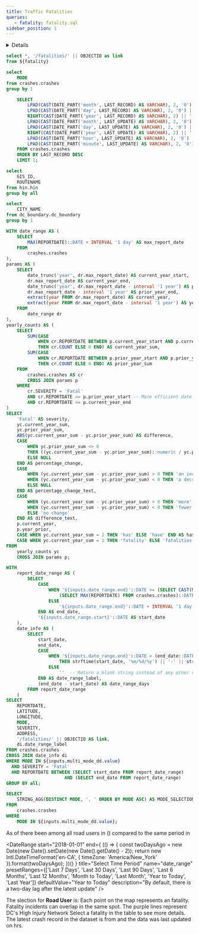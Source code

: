```yaml
---
title: Traffic Fatalities
queries:
   - fatality: fatality.sql
sidebar_position: 1
---
```


<Details title="About this dashboard">

    This dashboard shows traffic fatalities in the District of Columbia and can be filtered from 20__-present. Following a fatal crash, the DDOT team visits the site and, in coordination with The Metropolitan Police Department's (MPD) Major Crash Investigation Unit, determines if there are any short-term measures that DDOT can install to improve safety for all roadway users. Starting in 2021, site visit findings and follow-up can be found in the docked window on the right for each fatality.
    
    Adjust the Mode, Date, and Ward filters to refine the results in the map. All charts will update to reflect the fatalities affected by the filters. 
    
    Data are updated twice: first, as soon as DDOT receives a fatality memo from the Metropolitan Police Department (MPD) and second, after a crash site visit has been completed.

</Details>

```sql fatality_with_link
select *, '/fatalities/' || OBJECTID as link
from ${fatality}
```

```sql unique_mode
select 
    MODE
from crashes.crashes
group by 1
```

```sql last_record
    SELECT
        LPAD(CAST(DATE_PART('month', LAST_RECORD) AS VARCHAR), 2, '0') || '/' ||
        LPAD(CAST(DATE_PART('day', LAST_RECORD) AS VARCHAR), 2, '0') || '/' ||
        RIGHT(CAST(DATE_PART('year', LAST_RECORD) AS VARCHAR), 2) || ',' AS latest_record,
        LPAD(CAST(DATE_PART('month', LAST_UPDATE) AS VARCHAR), 2, '0') || '/' ||
        LPAD(CAST(DATE_PART('day', LAST_UPDATE) AS VARCHAR), 2, '0') || '/' ||
        RIGHT(CAST(DATE_PART('year', LAST_UPDATE) AS VARCHAR), 2) || ' ' ||
        LPAD(CAST(DATE_PART('hour', LAST_UPDATE) AS VARCHAR), 2, '0') || ':' ||
        LPAD(CAST(DATE_PART('minute', LAST_UPDATE) AS VARCHAR), 2, '0') || '.' AS latest_update
    FROM crashes.crashes
    ORDER BY LAST_RECORD DESC
    LIMIT 1;
```

```sql unique_hin
select 
    GIS_ID,
    ROUTENAME
from hin.hin
group by all
```

```sql unique_dc
select 
    CITY_NAME
from dc_boundary.dc_boundary
group by 1
```

```sql yoy_text_fatal
WITH date_range AS (
    SELECT
        MAX(REPORTDATE)::DATE + INTERVAL '1 day' AS max_report_date
    FROM
        crashes.crashes
),
params AS (
    SELECT
        date_trunc('year', dr.max_report_date) AS current_year_start,
        dr.max_report_date AS current_year_end,
        date_trunc('year', dr.max_report_date - interval '1 year') AS prior_year_start,
        dr.max_report_date - interval '1 year' AS prior_year_end,
        extract(year FROM dr.max_report_date) AS current_year,
        extract(year FROM dr.max_report_date - interval '1 year') AS year_prior
    FROM
        date_range dr
),
yearly_counts AS (
    SELECT
        SUM(CASE
            WHEN cr.REPORTDATE BETWEEN p.current_year_start AND p.current_year_end
            THEN cr.COUNT ELSE 0 END) AS current_year_sum,
        SUM(CASE
            WHEN cr.REPORTDATE BETWEEN p.prior_year_start AND p.prior_year_end
            THEN cr.COUNT ELSE 0 END) AS prior_year_sum
    FROM
        crashes.crashes AS cr
        CROSS JOIN params p
    WHERE
        cr.SEVERITY = 'Fatal'
        AND cr.REPORTDATE >= p.prior_year_start -- More efficient date filtering
        AND cr.REPORTDATE <= p.current_year_end
)
SELECT
    'Fatal' AS severity,
    yc.current_year_sum,
    yc.prior_year_sum,
    ABS(yc.current_year_sum - yc.prior_year_sum) AS difference,
    CASE
        WHEN yc.prior_year_sum <> 0
        THEN ((yc.current_year_sum - yc.prior_year_sum)::numeric / yc.prior_year_sum)
        ELSE NULL
    END AS percentage_change,
    CASE
        WHEN (yc.current_year_sum - yc.prior_year_sum) > 0 THEN 'an increase of'
        WHEN (yc.current_year_sum - yc.prior_year_sum) < 0 THEN 'a decrease of'
        ELSE NULL
    END AS percentage_change_text,
    CASE
        WHEN (yc.current_year_sum - yc.prior_year_sum) > 0 THEN 'more'
        WHEN (yc.current_year_sum - yc.prior_year_sum) < 0 THEN 'fewer'
        ELSE 'no change'
    END AS difference_text,
    p.current_year,
    p.year_prior,
    CASE WHEN yc.current_year_sum = 1 THEN 'has' ELSE 'have' END AS has_have,
    CASE WHEN yc.current_year_sum = 1 THEN 'fatality' ELSE 'fatalities' END AS fatality
FROM
    yearly_counts yc
    CROSS JOIN params p;
```

```sql inc_map
WITH 
    report_date_range AS (
        SELECT
            CASE 
                WHEN '${inputs.date_range.end}'::DATE >= (SELECT CAST(MAX(REPORTDATE) AS DATE) FROM crashes.crashes)::DATE THEN 
                    (SELECT MAX(REPORTDATE) FROM crashes.crashes)::DATE + INTERVAL '1 day'
                ELSE 
                    '${inputs.date_range.end}'::DATE + INTERVAL '1 day'
            END AS end_date,
            '${inputs.date_range.start}'::DATE AS start_date
    ),
    date_info AS (
        SELECT
            start_date,
            end_date,
            CASE 
                WHEN '${inputs.date_range.end}'::DATE > (end_date::DATE - INTERVAL '1 day')
                    THEN strftime(start_date, '%m/%d/%y') || '-' || strftime((end_date::DATE - INTERVAL '1 day'), '%m/%d/%y')
                ELSE 
                    ''  -- Return a blank string instead of any other value
            END AS date_range_label,
            (end_date - start_date) AS date_range_days
        FROM report_date_range
    )
SELECT
    REPORTDATE,
    LATITUDE,
    LONGITUDE,
    MODE,
    SEVERITY,
    ADDRESS,
    '/fatalities/' || OBJECTID AS link,
    di.date_range_label
FROM crashes.crashes
CROSS JOIN date_info di
WHERE MODE IN ${inputs.multi_mode_dd.value}
  AND SEVERITY = 'Fatal'
  AND REPORTDATE BETWEEN (SELECT start_date FROM report_date_range)
                      AND (SELECT end_date FROM report_date_range)
GROUP BY all;
```

```sql mode_selection
SELECT
    STRING_AGG(DISTINCT MODE, ', ' ORDER BY MODE ASC) AS MODE_SELECTION
FROM
    crashes.crashes
WHERE
    MODE IN ${inputs.multi_mode_dd.value};
```

As of <Value data={last_record} column="latest_record"/> there <Value data={yoy_text_fatal} column="has_have"/> been <Value data={yoy_text_fatal} column="current_year_sum" agg=sum/> <Value data={yoy_text_fatal} column="fatality"/> among all road users in <Value data={yoy_text_fatal} column="current_year" fmt='####","'/>   <Value data={yoy_text_fatal} column="difference" agg=sum fmt='####' /> <Value data={yoy_text_fatal} column="difference_text"/> (<Delta data={yoy_text_fatal} column="percentage_change" fmt="+0%;-0%;0%" downIsGood=True neutralMin=-0.00 neutralMax=0.00/>) compared to the same period in <Value data={yoy_text_fatal} column="year_prior" fmt="####."/>

<DateRange
  start="2018-01-01"
  end={
    (() => {
      const twoDaysAgo = new Date(new Date().setDate(new Date().getDate() - 2));
      return new Intl.DateTimeFormat('en-CA', {
        timeZone: 'America/New_York'
      }).format(twoDaysAgo);
    })()
  }
  title="Select Time Period"
  name="date_range"
  presetRanges={['Last 7 Days', 'Last 30 Days', 'Last 90 Days', 'Last 6 Months', 'Last 12 Months', 'Month to Today', 'Last Month', 'Year to Today', 'Last Year']}
  defaultValue="Year to Today"
  description="By default, there is a two-day lag after the latest update"
/>

<Dropdown
    data={unique_mode} 
    name=multi_mode_dd
    value=MODE
    title="Select Mode"
    multiple=true
    selectAllByDefault=true
    description="*Only fatal"
/>

<Alert status="info">
The slection for <b>Road User</b> is: <b><Value data={mode_selection} column="MODE_SELECTION"/></b> <Info description="*Fatal only." color="primary" />
</Alert>

<Grid cols=2>
    <Group>
        <Note>
            Each point on the map represents an fatality. Fatality incidents can overlap in the same spot.
        </Note>
        <BaseMap
            height=450
            startingZoom=11
            title="{`${inc_map[0].date_range_label}`}"
        >
            <Points data={inc_map} lat=LATITUDE long=LONGITUDE pointName=MODE value=SEVERITY colorPalette={['#ff5a53']} ignoreZoom=true
            tooltip={[
                {id:'MODE', showColumnName:false, fmt:'id', valueClass:'text-l font-semibold'},
                {id:'REPORTDATE', showColumnName:false, fmt:'mm/dd/yy hh:mm'},
                {id:'ADDRESS', showColumnName:false, fmt:'id'}
            ]}
            />
            <Areas data={unique_hin} geoJsonUrl='/High_Injury_Network.geojson' geoId=GIS_ID areaCol=GIS_ID borderColor=#9d00ff color=#1C00ff00/ ignoreZoom=true borderWidth=1.2
            tooltip={[
                {id: 'ROUTENAME'}
            ]}
            />
            <Areas data={unique_dc} geoJsonUrl='/dc_boundary.geojson' geoId=CITY_NAME areaCol=CITY_NAME opacity=0.5 borderColor=#000000 color=#1C00ff00/ 
            />
        </BaseMap>
        <Note>
            The purple lines represent DC's High Injury Network
        </Note>
    </Group>
    <Group>
        <Note class='text-sm'>
            Select a fatality in the table to see more details.
        </Note>
        <DataTable data={inc_map} link=link wrapTitles=true rowShading=true rows=8>
            <Column id=REPORTDATE title="Date" fmt='mm/dd/yy hh:mm' wrap=true/>
            <Column id=MODE title="Road User" wrap=true/>
            <Column id=ADDRESS wrap=true/>
        </DataTable>
        <Note>
            The latest crash record in the dataset is from <Value data={last_record} column="latest_record"/> and the data was last updated on <Value data={last_record} column="latest_update"/> hrs.
        </Note>
    </Group>
</Grid>

